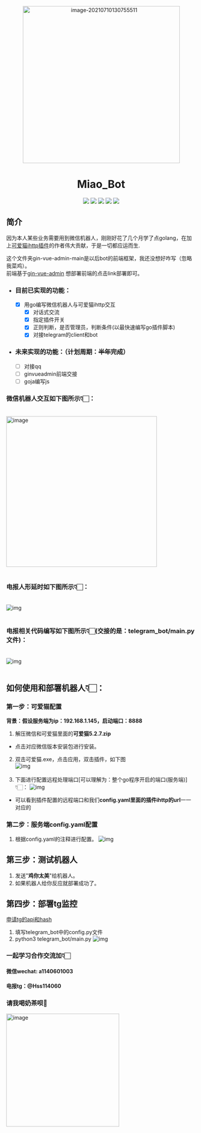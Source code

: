 <p align="center">
<a href="https://typora.io/"><img src="md_images/logo.png" alt="image-20210710130755511" width="417" /></a>
</p>

# <center> Miao_Bot

<div align=center>
<img src="https://img.shields.io/badge/golang-1.16-blue"/>
<img src="https://img.shields.io/badge/gin-1.7.0-lightBlue"/>
<img src="https://img.shields.io/badge/vue-3.2.25-brightgreen"/>
<img src="https://img.shields.io/badge/element--plus-2.0.1-green"/>
<img src="https://img.shields.io/badge/gorm-1.22.5-red"/>
</div>

## 简介

因为本人某些业务需要用到微信机器人，刚刚好花了几个月学了点golang，在加上[可爱猫ihttp插件](https://blog.vwzx.com/keaimao-http-sdk)的作者伟大贡献，于是一切都应运而生.

这个文件夹gin-vue-admin-main是以后bot的前端框架，我还没想好咋写（忽略我菜鸡）。<br>
前端基于[gin-vue-admin](https://github.com/flipped-aurora/gin-vue-admin)  想部署前端的点击link部署即可。

- ### 目前已实现的功能：<br>
    - [x] 用go编写微信机器人与可爱猫ihttp交互 <br>
        - [x] 对话式交流<br>
        - [x] 指定插件开关 <br>
        - [x] 正则判断，是否管理员，判断条件(以最快速编写go插件脚本)<br>
        - [x] 对接telegram的client和bot<br>

- ### 未来实现的功能：（计划周期：**~~半年完成~~**）<br>
    - [ ]  对接qq<br>
    - [ ]  ginvueadmin前端交接<br>
    - [ ]  goja编写js<br>

### 微信机器人交互如下图所示👇🏻：<br><br>

<img width="400" alt="image" src="https://user-images.githubusercontent.com/73318286/177150218-e1431f55-c42b-4fc6-ba8a-68b30707a90a.png"><br>
<br>

### 电报人形延时如下图所示👇🏻：<br><br>

![img](md_images/telegram交互.png)<br><br>

### 电报相关代码编写如下图所示👇🏻(交接的是：telegram_bot/main.py文件)：<br><br>

![img](md_images/telegram交互2.png)<br>
<br>


## 如何使用和部署机器人👇🏻：

### 第一步：可爱猫配置

**背景：假设服务端为ip：192.168.1.145，启动端口：8888**

1. 解压微信和可爱猫里面的**可爱猫5.2.7.zip**

- 点击对应微信版本安装包进行安装。

2. 双击可爱猫.exe，点击应用，双击插件，如下图
   <br>![img](md_images/可爱猫.png)<br><br>
3. 下面进行配置远程处理端口[可以理解为：整个go程序开启的端口(服务端)]👇🏻：
   ![img](md_images/config配置.png)

- 可以看到插件配置的远程端口和我们**config.yaml里面的插件ihttp的url**一一对应的

### 第二步：服务端config.yaml配置

1. 根据config.yaml的注释进行配置。
   ![img](md_images/yaml配置.png)

## 第三步：测试机器人

1. 发送"**鸡你太美**"给机器人。
2. 如果机器人给你反应就部署成功了。

## 第四步：部署tg监控

[申请tg的api和hash](https://my.telegram.org/)

1. 填写telegram_bot中的config.py文件
2. python3 telegram_bot/main.py
   ![img](md_images/申请tg_api.png)

### 一起学习合作交流加👇🏻<br>

#### 微信wechat: a1140601003<br>

#### 电报tg：@Hss114060

### 请我喝奶茶呗🧋<br>

<img width="300" alt="image" src="md_images/打赏码.png">